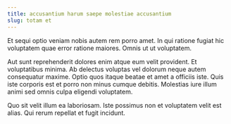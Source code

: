 ```yaml
---
title: accusantium harum saepe molestiae accusantium
slug: totam et
---
```


Et sequi optio veniam nobis autem rem porro amet. In qui ratione fugiat hic voluptatem quae error ratione maiores. Omnis ut ut voluptatem.

Aut sunt reprehenderit dolores enim atque eum velit provident. Et voluptatibus minima. Ab delectus voluptas vel dolorum neque autem consequatur maxime. Optio quos itaque beatae et amet a officiis iste. Quis iste corporis est et porro non minus cumque debitis. Molestias iure illum animi sed omnis culpa eligendi voluptatem.

Quo sit velit illum ea laboriosam. Iste possimus non et voluptatem velit est alias. Qui rerum repellat et fugit incidunt.
